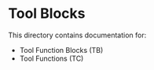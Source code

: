 # Tool Blocks

This directory contains documentation for:

- Tool Function Blocks (TB)
- Tool Functions (TC)
